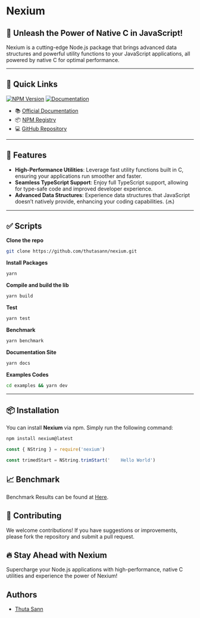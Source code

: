 # **Nexium**

## 🌌 **Unleash the Power of Native C in JavaScript!**

Nexium is a cutting-edge Node.js package that brings advanced data structures and powerful utility functions to your JavaScript applications, all powered by native C for optimal performance.

---

## 🔗 Quick Links

[![NPM Version](https://img.shields.io/npm/v/nexium.svg)](https://www.npmjs.com/package/nexium)
[![Documentation](https://img.shields.io/badge/docs-nexium-blue.svg)](https://nexium-docs.vercel.app)

- 📚 [Official Documentation](https://nexium-docs.vercel.app)
- 📦 [NPM Registry](https://www.npmjs.com/package/nexium)
- 💻 [GitHub Repository](https://github.com/thutasann/nexium)

---

## 🚀 **Features**

- **High-Performance Utilities**: Leverage fast utility functions built in C, ensuring your applications run smoother and faster.
- **Seamless TypeScript Support**: Enjoy full TypeScript support, allowing for type-safe code and improved developer experience.
- **Advanced Data Structures**: Experience data structures that JavaScript doesn’t natively provide, enhancing your coding capabilities. (🔜)

---

## ✅ Scripts

**Clone the repo**

```bash
git clone https://github.com/thutasann/nexium.git
```

**Install Packages**

```bash
yarn
```

**Compile and build the lib**

```bash
yarn build
```

**Test**

```bash
yarn test
```

**Benchmark**

```bash
yarn benchmark
```

**Documentation Site**

```bash
yarn docs
```

**Examples Codes**

```bash
cd examples && yarn dev
```

---

## 📦 **Installation**

You can install **Nexium** via npm. Simply run the following command:

```bash
npm install nexium@latest
```

```js
const { NString } = require('nexium')

const trimedStart = NString.trimStart('    Hello World')
```

## 📈 Benchmark

Benchmark Results can be found at [Here](./__test__/benchmark/results/).

## 🤝 Contributing

We welcome contributions! If you have suggestions or improvements, please fork the repository and submit a pull request.

## 🔥 Stay Ahead with Nexium

Supercharge your Node.js applications with high-performance, native C utilities and experience the power of Nexium!

## Authors

- [Thuta Sann](https://github.com/thutasann)
